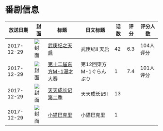 # 番剧信息

|放送日期|封面|标题|日文标题|话数|评分|评分人数|
|---|---|---|---|---|---|---|
|2017-12-29|![封面](https://lain.bgm.tv/pic/cover/c/69/f8/223541_UUq09.jpg)|[武庚纪之天启](https://bangumi.tv/subject/223541)|武庚纪Ⅱ 天启|42|6.3|104人评分|
|2017-12-29|![封面](https://lain.bgm.tv/pic/cover/c/1d/55/234266_f3g3w.jpg)|[第十二届东方M-1漫才大赛](https://bangumi.tv/subject/234266)|第12回東方M-1ぐらんぷり|1|7.4|101人评分|
|2017-12-29|![封面](https://lain.bgm.tv/pic/cover/c/52/85/235243_WJAu3.jpg)|[天天成长记 第二季](https://bangumi.tv/subject/235243)|天天成长记Ⅱ|13|||
|2017-12-29|![封面](https://lain.bgm.tv/pic/cover/c/ec/8d/476785_XarJA.jpg)|[小猫巴克里](https://bangumi.tv/subject/476785)|小貓巴克里|1|||

